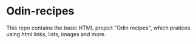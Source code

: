 # Odin-recipes
This repo contains the basic HTML project "Odin recipes", which pratices using html links, lists, images and more.